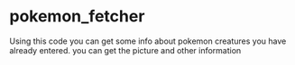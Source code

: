 # pokemon_fetcher
Using this code you can get some info about pokemon creatures you have already entered.
you can get the picture and other information
